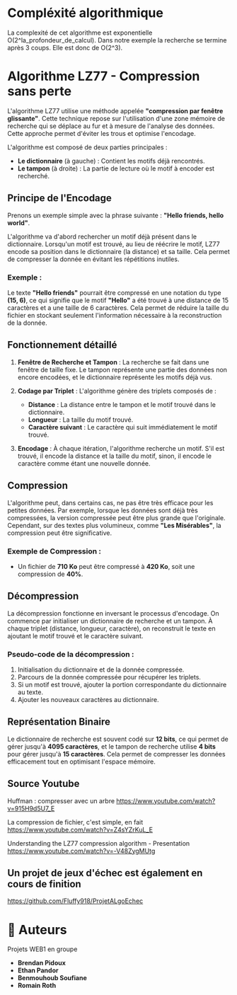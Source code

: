 # Compléxité algorithmique

La complexité de cet algorithme est exponentielle O(2^la_profondeur_de_calcul).
Dans notre exemple la recherche se termine après 3 coups. Elle est donc de O(2^3).


# Algorithme LZ77 - Compression sans perte

L'algorithme LZ77 utilise une méthode appelée **"compression par fenêtre glissante"**. Cette technique repose sur l'utilisation d'une zone mémoire de recherche qui se déplace au fur et à mesure de l'analyse des données. Cette approche permet d'éviter les trous et optimise l'encodage.

L'algorithme est composé de deux parties principales :

- **Le dictionnaire** (à gauche) : Contient les motifs déjà rencontrés.
- **Le tampon** (à droite) : La partie de lecture où le motif à encoder est recherché.

## Principe de l'Encodage

Prenons un exemple simple avec la phrase suivante : **"Hello friends, hello world"**.

L'algorithme va d'abord rechercher un motif déjà présent dans le dictionnaire. Lorsqu'un motif est trouvé, au lieu de réécrire le motif, LZ77 encode sa position dans le dictionnaire (la distance) et sa taille. Cela permet de compresser la donnée en évitant les répétitions inutiles.

### Exemple :

Le texte **"Hello friends"** pourrait être compressé en une notation du type **(15, 6)**, ce qui signifie que le motif **"Hello"** a été trouvé à une distance de 15 caractères et a une taille de 6 caractères. Cela permet de réduire la taille du fichier en stockant seulement l'information nécessaire à la reconstruction de la donnée.

## Fonctionnement détaillé

1. **Fenêtre de Recherche et Tampon** : La recherche se fait dans une fenêtre de taille fixe. Le tampon représente une partie des données non encore encodées, et le dictionnaire représente les motifs déjà vus.
   
2. **Codage par Triplet** : L'algorithme génère des triplets composés de :
   - **Distance** : La distance entre le tampon et le motif trouvé dans le dictionnaire.
   - **Longueur** : La taille du motif trouvé.
   - **Caractère suivant** : Le caractère qui suit immédiatement le motif trouvé.

3. **Encodage** : À chaque itération, l'algorithme recherche un motif. S'il est trouvé, il encode la distance et la taille du motif, sinon, il encode le caractère comme étant une nouvelle donnée.

## Compression

L'algorithme peut, dans certains cas, ne pas être très efficace pour les petites données. Par exemple, lorsque les données sont déjà très compressées, la version compressée peut être plus grande que l'originale. Cependant, sur des textes plus volumineux, comme **"Les Misérables"**, la compression peut être significative.

### Exemple de Compression :
- Un fichier de **710 Ko** peut être compressé à **420 Ko**, soit une compression de **40%**.

## Décompression

La décompression fonctionne en inversant le processus d'encodage. On commence par initialiser un dictionnaire de recherche et un tampon. À chaque triplet (distance, longueur, caractère), on reconstruit le texte en ajoutant le motif trouvé et le caractère suivant.

### Pseudo-code de la décompression :

1. Initialisation du dictionnaire et de la donnée compressée.
2. Parcours de la donnée compressée pour récupérer les triplets.
3. Si un motif est trouvé, ajouter la portion correspondante du dictionnaire au texte.
4. Ajouter les nouveaux caractères au dictionnaire.

## Représentation Binaire

Le dictionnaire de recherche est souvent codé sur **12 bits**, ce qui permet de gérer jusqu'à **4095 caractères**, et le tampon de recherche utilise **4 bits** pour gérer jusqu'à **15 caractères**. Cela permet de compresser les données efficacement tout en optimisant l'espace mémoire.

## Source Youtube

Huffman : compresser avec un arbre
https://www.youtube.com/watch?v=915H9d5U7_E

La compression de fichier, c'est simple, en fait
https://www.youtube.com/watch?v=Z4sYZrKuL_E

Understanding the LZ77 compression algorithm - Presentation
https://www.youtube.com/watch?v=-V48ZygMUtg

## Un projet de jeux d'échec est également en cours de finition

https://github.com/Fluffy918/ProjetALgoEchec


# 🙇 Auteurs

Projets WEB1 en groupe

- **Brendan Pidoux**
- **Ethan Pandor**
- **Benmouhoub Soufiane**
- **Romain Roth**

